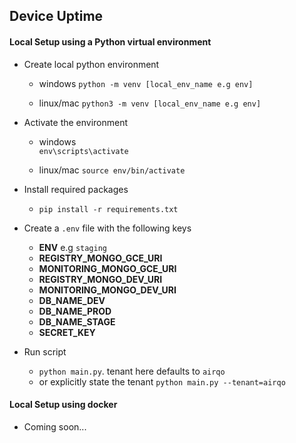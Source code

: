 ## Device Uptime

#### Local Setup using a Python virtual environment
* Create local python environment
    * windows
	`python -m venv [local_env_name e.g env]`

    * linux/mac
	`python3 -m venv [local_env_name e.g env]`

* Activate the environment
    * windows  
	  `env\scripts\activate`

	* linux/mac
	  `source env/bin/activate`


* Install required packages
     * `pip install -r requirements.txt`

* Create a `.env` file with the following keys
    * **ENV** e.g `staging`
    * **REGISTRY_MONGO_GCE_URI**
    * **MONITORING_MONGO_GCE_URI**
    * **REGISTRY_MONGO_DEV_URI**
    * **MONITORING_MONGO_DEV_URI**
    * **DB_NAME_DEV**
    * **DB_NAME_PROD**
    * **DB_NAME_STAGE**
    * **SECRET_KEY**

* Run script
    * `python main.py`. tenant here defaults to `airqo`
    * or explicitly state the tenant `python main.py --tenant=airqo`

#### Local Setup using docker
* Coming soon...